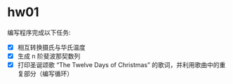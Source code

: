 # hw01

编写程序完成以下任务:

- [x] 相互转换摄氏与华氏温度
- [x] 生成 n 阶斐波那契数列
- [x] 打印圣诞颂歌 “The Twelve Days of Christmas” 的歌词，并利用歌曲中的重复部分（编写循环）